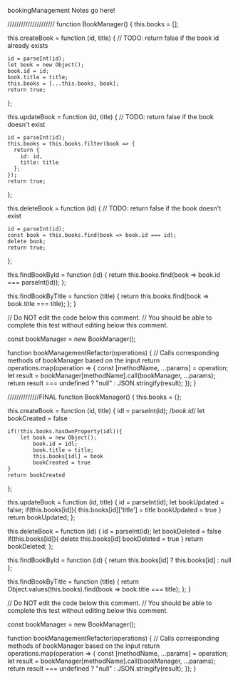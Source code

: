 bookingManagement Notes go here!


/////////////////////
function BookManager() {
  this.books = [];

  this.createBook = function (id, title) {
    // TODO: return false if the book id already exists

    id = parseInt(id);
    let book = new Object();
    book.id = id;
    book.title = title;
    this.books = [...this.books, book];
    return true;
  };

  this.updateBook = function (id, title) {
    // TODO: return false if the book doesn't exist

    id = parseInt(id);
    this.books = this.books.filter(book => {
      return {
        id: id,
        title: title
      };
    });
    return true;
  };

  this.deleteBook = function (id) {
    // TODO: return false if the book doesn't exist

    id = parseInt(id);
    const book = this.books.find(book => book.id === id);
    delete book;
    return true;
  };

  this.findBookById = function (id) {
    return this.books.find(book => book.id === parseInt(id));
  };

  this.findBookByTitle = function (title) {
    return this.books.find(book => book.title === title);
  };
}

// Do NOT edit the code below this comment.
// You should be able to complete this test without editing below this comment.

const bookManager = new BookManager();

function bookManagementRefactor(operations) {
  // Calls corresponding methods of bookManager based on the input
  return operations.map(operation => {
    const [methodName, ...params] = operation;
    let result = bookManager[methodName].call(bookManager, ...params);
    return result === undefined ? "null" : JSON.stringify(result);
  });
}


//////////////FINAL
function BookManager() {
  this.books = {};

  this.createBook = function (id, title) {
    idl = parseInt(id); /*book id*/
    let bookCreated = false

    if(!this.books.hasOwnProperty(idl)){
        let book = new Object();
            book.id = idl;
            book.title = title;
            this.books[idl] = book
            bookCreated = true
    }
    return bookCreated
  };

  this.updateBook = function (id, title) {
    id = parseInt(id);
    let bookUpdated = false;
    if(this.books[id]){
        this.books[id]['title'] = title
        bookUpdated = true
    }
    return bookUpdated;
  };

  this.deleteBook = function (id) {
    id = parseInt(id);
    let bookDeleted = false
    if(this.books[id]){
        delete this.books[id]
        bookDeleted = true
    }
    return bookDeleted;
  };

  this.findBookById = function (id) {
    return this.books[id] ? this.books[id] : null
  };

  this.findBookByTitle = function (title) {
    return Object.values(this.books).find(book => book.title === title);
  };
}

// Do NOT edit the code below this comment.
// You should be able to complete this test without editing below this comment.

const bookManager = new BookManager();

function bookManagementRefactor(operations) {
  // Calls corresponding methods of bookManager based on the input
  return operations.map(operation => {
    const [methodName, ...params] = operation;
    let result = bookManager[methodName].call(bookManager, ...params);
    return result === undefined ? "null" : JSON.stringify(result);
  });
}
